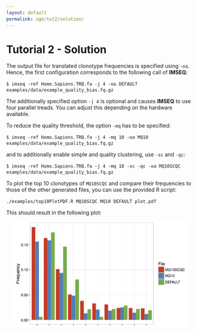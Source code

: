 ```yaml
---
layout: default
permalink: ugm/tut2/solution/
---
```


# Tutorial 2 - Solution

The output file for translated clonotype frequencies is specified using `-oa`. Hence, the first configuration corresponds to the following call of **IMSEQ**:

~~~Plaintext
$ imseq -ref Homo.Sapiens.TRB.fa -j 4 -oa DEFAULT examples/data/example_quality_bias.fq.gz
~~~

The additionally specified option `-j 4` is optional and causes **IMSEQ** to use four parallel treads. You can adjust this depending on the hardware available.

To reduce the quality threshold, the option `-mq` has to be specified:

~~~Plaintext
$ imseq -ref Homo.Sapiens.TRB.fa -j 4 -mq 10 -oa MQ10 examples/data/example_quality_bias.fq.gz
~~~

and to additionally enable simple and quality clustering, use `-sc` and `-qc`:

~~~Plaintext
$ imseq -ref Homo.Sapiens.TRB.fa -j 4 -mq 10 -sc -qc -oa MQ10SCQC examples/data/example_quality_bias.fq.gz
~~~

To plot the top 10 clonotypes of `MQ10SCQC` and compare their frequencies to those of the other generated files, you can use the provided R script:

~~~Plaintext
./examples/top10PlotPDF.R MQ10SCQC MQ10 DEFAULT plot.pdf
~~~

This should result in the following plot:

<div style="text-align:center; margin-bottom:20px">
<img alt="Tutorial 2 Result" src="/images/tut2plot.png"/>
</div>
